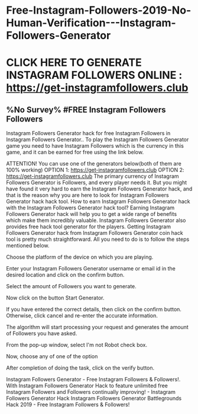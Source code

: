 # Free-Instagram-Followers-2019-No-Human-Verification---Instagram-Followers-Generator
# CLICK HERE TO GENERATE INSTAGRAM FOLLOWERS ONLINE : https://get-instagramfollowers.club

## %No Survey% #FREE Instagram Followers Followers

Instagram Followers Generator hack for free Instagram Followers in Instagram Followers Generator.. To play the Instagram Followers Generator game you need to have Instagram Followers which is the currency in this game, and it can be earned for free using the link below.

ATTENTION! You can use one of the generators below(both of them are 100% working) 
OPTION 1: https://get-instagramfollowers.club
OPTION 2: https://get-instagramfollowers.club
The primary currency of Instagram Followers Generator is Followers, and every player needs it. But you might have found it very hard to earn the Instagram Followers Generator hack, and that is the reason why you are here to look for Instagram Followers Generator hack hack tool. How to earn Instagram Followers Generator hack with the Instagram Followers Generator hack tool? Earning Instagram Followers Generator hack will help you to get a wide range of benefits which make them incredibly valuable. Instagram Followers Generator also provides free hack tool generator for the players. Getting Instagram Followers Generator hack from Instagram Followers Generator coin hack tool is pretty much straightforward. All you need to do is to follow the steps mentioned below.

Choose the platform of the device on which you are playing.

Enter your Instagram Followers Generator username or email id in the desired location and click on the confirm button.

Select the amount of Followers you want to generate.

Now click on the button Start Generator.

If you have entered the correct details, then click on the confirm button. Otherwise, click cancel and re-enter the accurate information.

The algorithm will start processing your request and generates the amount of Followers you have asked.

From the pop-up window, select I'm not Robot check box.

Now, choose any of one of the option

After completion of doing the task, click on the verify button.

Instagram Followers Generator - Free Instagram Followers & Followers!. With Instagram Followers Generator Hack to feature unlimited free Instagram Followers and Followers continually improving! - Instagram Followers Generator Hack Instagram Followers Generator Battlegrounds Hack 2019 - Free Instagram Followers & Followers!
